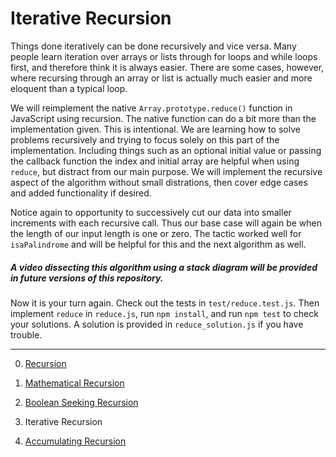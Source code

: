# Iterative Recursion

Things done iteratively can be done recursively and vice versa. Many people learn iteration over arrays or lists through for loops and while loops first, and therefore think it is always easier. There are some cases, however, where recursing through an array or list is actually much easier and more eloquent than a typical loop.

We will reimplement the native `Array.prototype.reduce()` function in JavaScript using recursion. The native function can do a bit more than the implementation given. This is intentional. We are learning how to solve problems recursively and trying to focus solely on this part of the implementation. Including things such as an optional initial value or passing the callback function the index and initial array are helpful when using `reduce`, but distract from our main purpose. We will implement the recursive aspect of the algorithm without small distrations, then  cover edge cases and added functionality if desired.

Notice again to opportunity to successively cut our data into smaller increments with each recursive call. Thus our base case will again be when the length of our input length is one or zero. The tactic worked well for `isaPalindrome` and will be helpful for this and the next algorithm as well.

##### A video dissecting this algorithm using a stack diagram will be provided in future versions of this repository.

Now it is your turn again. Check out the tests in `test/reduce.test.js`. Then implement `reduce` in `reduce.js`, run `npm install`, and run `npm test` to check your solutions. A solution is provided in `reduce_solution.js` if you have trouble.


___________________________

0) [Recursion](https://github.com/parkerlewis9/Recursion)

1) [Mathematical Recursion](../m1_Mathematical_factorial)

2) [Boolean Seeking Recursion](../m2_BooleanSeeking_isaPalindrome)

3) Iterative Recursion

4) [Accumulating Recursion](../m4_Accumulating_map)
